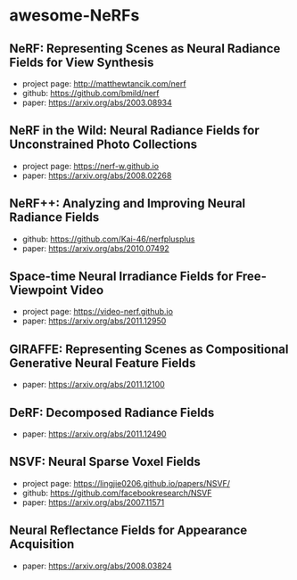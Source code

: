 # awesome-NeRFs

## NeRF: Representing Scenes as Neural Radiance Fields for View Synthesis

- project page: http://matthewtancik.com/nerf
- github: https://github.com/bmild/nerf
- paper: https://arxiv.org/abs/2003.08934

## NeRF in the Wild: Neural Radiance Fields for Unconstrained Photo Collections

- project page: https://nerf-w.github.io
- paper: https://arxiv.org/abs/2008.02268

## NeRF++: Analyzing and Improving Neural Radiance Fields

- github: https://github.com/Kai-46/nerfplusplus
- paper: https://arxiv.org/abs/2010.07492

## Space-time Neural Irradiance Fields for Free-Viewpoint Video

- project page: https://video-nerf.github.io
- paper: https://arxiv.org/abs/2011.12950

## GIRAFFE: Representing Scenes as Compositional Generative Neural Feature Fields

- paper: https://arxiv.org/abs/2011.12100

## DeRF: Decomposed Radiance Fields

- paper: https://arxiv.org/abs/2011.12490

## NSVF: Neural Sparse Voxel Fields

- project page: https://lingjie0206.github.io/papers/NSVF/
- github: https://github.com/facebookresearch/NSVF
- paper: https://arxiv.org/abs/2007.11571

## Neural Reflectance Fields for Appearance Acquisition

- paper: https://arxiv.org/abs/2008.03824
